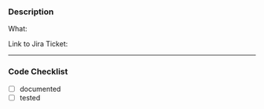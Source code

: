 ### Description

What:

Link to Jira Ticket:

---

### Code Checklist

- [ ] documented
- [ ] tested
